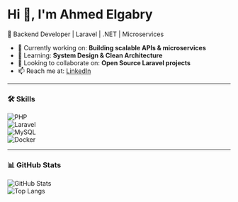 # Hi 👋, I'm Ahmed Elgabry  

🚀 Backend Developer | Laravel | .NET | Microservices  

- 🔭 Currently working on: **Building scalable APIs & microservices**  
- 🌱 Learning: **System Design & Clean Architecture**  
- 👯 Looking to collaborate on: **Open Source Laravel projects**  
- 📫 Reach me at: [LinkedIn](https://www.linkedin.com/in/ahmed-elgabry-073582241)  

---

### 🛠️ Skills  
![PHP](https://img.shields.io/badge/-PHP-777BB4?style=for-the-badge&logo=php&logoColor=white)  
![Laravel](https://img.shields.io/badge/-Laravel-FF2D20?style=for-the-badge&logo=laravel&logoColor=white)  
![MySQL](https://img.shields.io/badge/-MySQL-4479A1?style=for-the-badge&logo=mysql&logoColor=white)  
![Docker](https://img.shields.io/badge/-Docker-2496ED?style=for-the-badge&logo=docker&logoColor=white)  

---

### 📊 GitHub Stats  
![GitHub Stats](https://github-readme-stats.vercel.app/api?username=Ahmed-Elgabry&show_icons=true&theme=radical)  
![Top Langs](https://github-readme-stats.vercel.app/api/top-langs/?username=Ahmed-Elgabry&layout=compact&theme=radical)  
